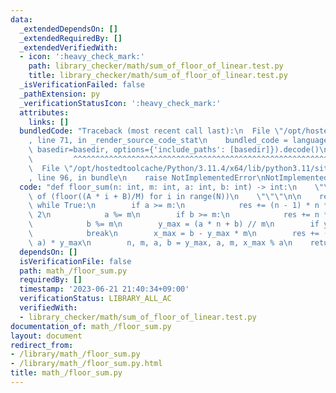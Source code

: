 ```yaml
---
data:
  _extendedDependsOn: []
  _extendedRequiredBy: []
  _extendedVerifiedWith:
  - icon: ':heavy_check_mark:'
    path: library_checker/math/sum_of_floor_of_linear.test.py
    title: library_checker/math/sum_of_floor_of_linear.test.py
  _isVerificationFailed: false
  _pathExtension: py
  _verificationStatusIcon: ':heavy_check_mark:'
  attributes:
    links: []
  bundledCode: "Traceback (most recent call last):\n  File \"/opt/hostedtoolcache/Python/3.11.4/x64/lib/python3.11/site-packages/onlinejudge_verify/documentation/build.py\"\
    , line 71, in _render_source_code_stat\n    bundled_code = language.bundle(stat.path,\
    \ basedir=basedir, options={'include_paths': [basedir]}).decode()\n          \
    \         ^^^^^^^^^^^^^^^^^^^^^^^^^^^^^^^^^^^^^^^^^^^^^^^^^^^^^^^^^^^^^^^^^^^^^^^^^^^^^^^^^\n\
    \  File \"/opt/hostedtoolcache/Python/3.11.4/x64/lib/python3.11/site-packages/onlinejudge_verify/languages/python.py\"\
    , line 96, in bundle\n    raise NotImplementedError\nNotImplementedError\n"
  code: "def floor_sum(n: int, m: int, a: int, b: int) -> int:\n    \"\"\"\n    Sum\
    \ of (floor((A * i + B)/M) for i in range(N))\n    \"\"\"\n\n    res = 0\n   \
    \ while True:\n        if a >= m:\n            res += (n - 1) * n * (a // m) //\
    \ 2\n            a %= m\n        if b >= m:\n            res += n * (b // m)\n\
    \            b %= m\n        y_max = (a * n + b) // m\n        if y_max == 0:\n\
    \            break\n        x_max = b - y_max * m\n        res += (n + x_max //\
    \ a) * y_max\n        n, m, a, b = y_max, a, m, x_max % a\n    return res\n"
  dependsOn: []
  isVerificationFile: false
  path: math_/floor_sum.py
  requiredBy: []
  timestamp: '2023-06-21 21:40:34+09:00'
  verificationStatus: LIBRARY_ALL_AC
  verifiedWith:
  - library_checker/math/sum_of_floor_of_linear.test.py
documentation_of: math_/floor_sum.py
layout: document
redirect_from:
- /library/math_/floor_sum.py
- /library/math_/floor_sum.py.html
title: math_/floor_sum.py
---
```


